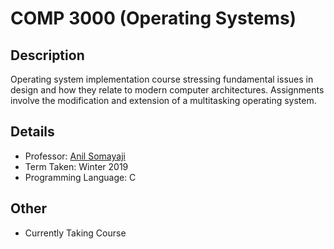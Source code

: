 # COMP 3000 (Operating Systems)

## Description 
Operating system implementation course stressing fundamental issues in design and how they relate to modern computer architectures. Assignments involve the modification and extension of a multitasking operating system.

## Details
* Professor: [Anil Somayaji](https://carleton.ca/scs/people/anil-somayaji/)
* Term Taken: Winter 2019
* Programming Language: C

## Other
* Currently Taking Course